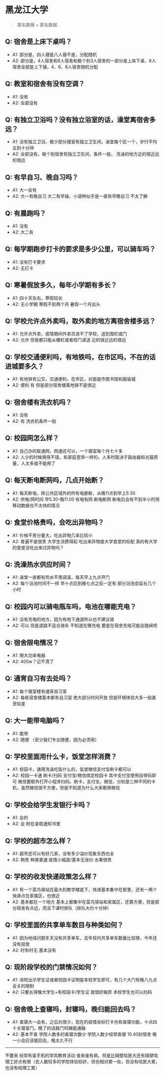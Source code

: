 # 黑龙江大学
> 匿名数据 + 匿名数据
## Q: 宿舍是上床下桌吗？
- A1: 部分是，四人寝是八人寝不是，分配随机
- A2: 部分是，4人宿舍和6人宿舍和极个别3人宿舍的一部分是上床下桌，8人宿舍全部是上下铺，4、6、8人宿舍随机分配
## Q: 教室和宿舍有没有空调？
- A1: 没有
- A2: 全部没有
## Q: 有独立卫浴吗？没有独立浴室的话，澡堂离宿舍多远？
- A1: 没有独立卫浴，极少部分寝室有独立卫生间，澡堂每个区一个，步行平均五到十分钟
- A2: 全部没有，极个别宿舍有独立卫生间，条件一般， 洗澡的地方近的很近远的很远
## Q: 有早自习、晚自习吗？
- A1: 大一会有
- A2: 大一有晚自习 大二有早操，小语种似乎是一直有早晚自习 不太了解
## Q: 有晨跑吗？
- A1: 没有
- A2: 大二有
## Q: 每学期跑步打卡的要求是多少公里，可以骑车吗？
- A1: 没有打卡要求
- A2: 无打卡
## Q: 寒暑假放多久，每年小学期有多长？
- A1: 四十天左右，寒假较长
- A2: 无小学期 寒假不到两个月 暑假一个月出头
## Q: 学校允许点外卖吗，取外卖的地方离宿舍楼多远？
- A1: 允许点外卖，疫情期间外卖员进不了学校，送到围栏或门
- A2: 允许 但是都只能从栅栏或者校门递送 近的很近远的很远
## Q: 学校交通便利吗，有地铁吗，在市区吗，不在的话进城要多久？
- A1: 有地铁有公交，交通便利，在市区，对面是市图书馆和服装城
- A2: 便利 有 但是部分宿舍楼离地铁不是很近
## Q: 宿舍楼有洗衣机吗？
- A1: 没有
- A2: 有 洗衣机条件一般
## Q: 校园网怎么样？
- A1: 自己办的联通网，网速还可以，一个寝室每个月七十多
- A2: 人少的时候用得不错，和家庭宽带一样的，人多时取决于路由器和光猫质量，人太多就不能用了
## Q: 每天断电断网吗，几点开始断？
- A1: 每天断电，除公共区域外的所有电都断，从晚11点到早上5:30
- A2: 供电/网时间 早5.30-晚11.00 有电有网 断电断网 断电后会有不到半小时用移动数据也不太快的情况
## Q: 食堂价格贵吗，会吃出异物吗？
- A1: 价格不贵分量大，吃出异物几率比较小
- A2: 普遍不是很贵 大学生消费得起 吃出来异物是大学食堂的标配 真的有大学的食堂没吃出来过异物吗？
## Q: 洗澡热水供应时间？
- A1: 澡堂一直都有热水不用调温，每天早上九点开门
- A2: 每个浴池时间不一样 早十点后到晚七点之前一定有 部分浴池会延长几个小时
## Q: 校园内可以骑电瓶车吗，电池在哪能充电？
- A1: 没有充电的地方，因为有地下通道所以也不建议骑
- A2: 可以 但是道路不适合骑车 不知道在哪充电 要是在宿舍充电可能会跳闸吧
## Q: 宿舍限电情况？
- A1: 限大功率电器
- A2: 400w？记不清了
## Q: 通宵自习有去处吗？
- A1: 每个寝室楼有通宵自习室
- A2: 每栋宿舍楼基本都有自习室 绝大部分时间开放 但是环境体验大多一般甚至较差
## Q: 大一能带电脑吗？
- A1: 能带
- A2: 随便 （至少我们专业随便，因为必须用）
## Q: 学校里面用什么卡，饭堂怎样消费？
- A1: 校园卡，通用洗澡吃饭什么的，饭堂微信支付宝刷卡都可以
- A2: 校园一卡通 刷卡/扫码 支付宝/微信绑定校园卡 其中支付宝使用自带码即可 微信要额外打开小程序扫码。刷卡，支付宝，微信，分别是三种不同的卡机，虽然微信很不方便，但是不知道为什么大家都用微信
## Q: 学校会给学生发银行卡吗？
- A1: 会的
- A2: 会 附在录取通知书里
## Q: 学校的超市怎么样？
- A1: 超市还可以有好几家，没有多少溢价现象东西也全
- A2: 稍贵 种类普通 疫情小幅度/基本无涨价 水果很贵
## Q: 学校的收发快递政策怎么样？
- A1: 有一个菜鸟驿站在最大的教学楼底下，快递基本集中在那里，还有一两个快递点在家属区，也很近
- A2: 基本都在一个地方 基本上都集中在菜鸟驿站和家属区，还算方便，但是部分宿舍有点远，而且下课时排队（排队大约十分钟）
## Q: 学校里面的共享单车数目与种类如何？
- A1: 因为地域问题冬天没有共享单车，去年校内共享单车数量比较够，今年还没有投放
- A2: 时有时无 基本没有
## Q: 现阶段学校的门禁情况如何？
- A1: 进校出示学生证或者校园卡证明是本校学生即可，有几个大门有晚八九点会关的限制
- A2: 只要长得像大学生+有校园卡/学生证 就很好糊弄 本校学生也可以扫码
## Q: 宿舍晚上查寝吗，封寝吗，晚归能回去吗？
- A1: 查寝大一会有，之后刘很少，现在的疫情坐标打卡也有查寝功能，十点四十关寝室门，晚了的话敲门阿姨能通融
- A2: 基本不查 学院人数多的查寝次数少 学院人数少经常查寝 10.40封宿舍 晚一小会应该能回去，晚太久不行
***
不要来 经常有查手机的学风教育活动 谁来谁有病，但是比隔壁哈医大还有隔壁哈理工好点有限（去人数较多的学院体验较好，但也相对累一些，但没有哈医大累，也没有哈理工累）
